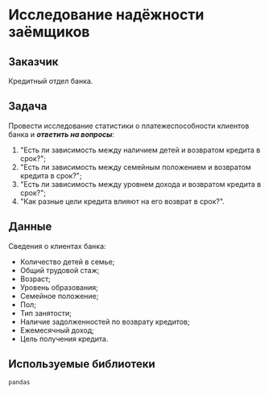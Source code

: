# Исследование надёжности заёмщиков

## Заказчик

Кредитный отдел банка.

## Задача

Провести исследование статистики о платежеспособности клиентов банка и ***ответить на вопросы***:

1. "Есть ли зависимость между наличием детей и возвратом кредита в срок?";
2. "Есть ли зависимость между семейным положением и возвратом кредита в срок?";
3. "Есть ли зависимость между уровнем дохода и возвратом кредита в срок?";
4. "Как разные цели кредита влияют на его возврат в срок?".

## Данные

Сведения о клиентах банка:

- Количество детей в семье;
- Общий трудовой стаж; 
- Возраст; 
- Уровень образования;
- Семейное положение; 
- Пол; 
- Тип занятости; 
- Наличие задолженностей по возврату кредитов; 
- Ежемесячный доход; 
- Цель получения кредита.

## Используемые библиотеки

`pandas`

